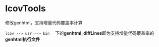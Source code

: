 # lcovTools
修改genhtml，支持增量代码覆盖率计算



`lcov --> usr --> bin  ` 下的**genhtml_diffLines**即为支持增量代码覆盖率的**genhtml执行文件**


